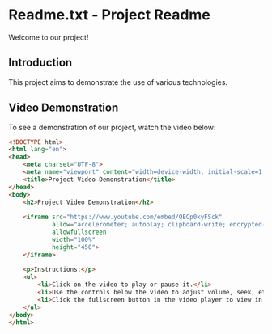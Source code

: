 # Readme.txt - Project Readme

Welcome to our project!

## Introduction
This project aims to demonstrate the use of various technologies.

## Video Demonstration

To see a demonstration of our project, watch the video below:

```html
<!DOCTYPE html>
<html lang="en">
<head>
    <meta charset="UTF-8">
    <meta name="viewport" content="width=device-width, initial-scale=1.0">
    <title>Project Video Demonstration</title>
</head>
<body>
    <h2>Project Video Demonstration</h2>
    
    <iframe src="https://www.youtube.com/embed/QECp0kyFSck" 
            allow="accelerometer; autoplay; clipboard-write; encrypted-media; gyroscope; picture-in-picture" 
            allowfullscreen 
            width="100%" 
            height="450">
    </iframe>
    
    <p>Instructions:</p>
    <ul>
        <li>Click on the video to play or pause it.</li>
        <li>Use the controls below the video to adjust volume, seek, etc.</li>
        <li>Click the fullscreen button in the video player to view in fullscreen mode.</li>
    </ul>
</body>
</html>
